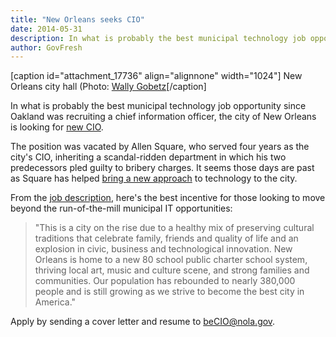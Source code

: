 ```yaml
---
title: "New Orleans seeks CIO"
date: 2014-05-31
description: In what is probably the best municipal technology job opportunity since Oakland was recruiting a chief information officer, the city of New Orleans is looking for new CIO.
author: GovFresh
---
```


[caption id="attachment_17736" align="alignnone" width="1024"] New Orleans city hall (Photo: <a href="https://www.flickr.com/photos/wallyg/">Wally Gobetz</a>[/caption]

In what is probably the best municipal technology job opportunity since Oakland was recruiting a chief information officer, the city of New Orleans is looking for <a href="http://nola.gov/jobs/chief-information-officer/">new CIO</a>.

The position was vacated by Allen Square, who served four years as the city's CIO, inheriting a scandal-ridden department in which his two predecessors pled guilty to bribery charges. It seems those days are past as Square has helped <a href="http://blogs.wsj.com/cio/2012/12/04/the-big-easy-hopes-technology-will-solve-hard-recovery-issues/">bring a new approach</a> to technology to the city.

From the <a href="http://nola.gov/jobs/chief-information-officer/">job description</a>, here's the best incentive for those looking to move beyond the run-of-the-mill municipal IT opportunities:

<blockquote>"This is a city on the rise due to a healthy mix of preserving cultural traditions that celebrate family, friends and quality of life and an explosion in civic, business and technological innovation. New Orleans is home to a new 80 school public charter school system, thriving local art, music and culture scene, and strong families and communities. Our population has rebounded to nearly 380,000 people and is still growing as we strive to become the best city in America."
</blockquote>

Apply by sending a cover letter and resume to <a href="mailto:beCIO@nola.gov">beCIO@nola.gov</a>.
